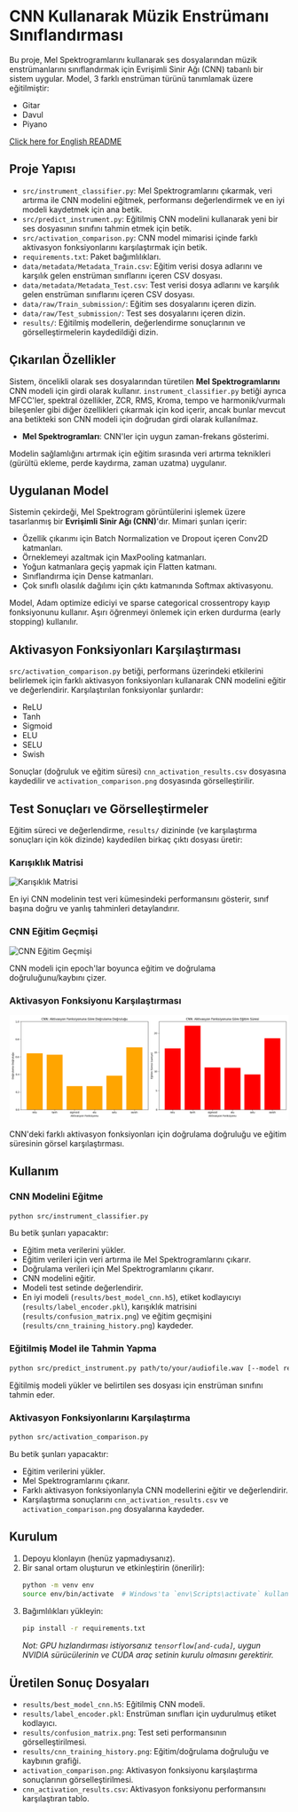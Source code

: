 <!-- filepath: /home/erguvenburak/Belgeler/ANN/musical-mind-ai/README_tr.md -->

# CNN Kullanarak Müzik Enstrümanı Sınıflandırması

Bu proje, Mel Spektrogramlarını kullanarak ses dosyalarından müzik enstrümanlarını sınıflandırmak için Evrişimli Sinir Ağı (CNN) tabanlı bir sistem uygular. Model, 3 farklı enstrüman türünü tanımlamak üzere eğitilmiştir:

- Gitar
- Davul
- Piyano

[Click here for English README](README.md)

## Proje Yapısı

- `src/instrument_classifier.py`: Mel Spektrogramlarını çıkarmak, veri artırma ile CNN modelini eğitmek, performansı değerlendirmek ve en iyi modeli kaydetmek için ana betik.
- `src/predict_instrument.py`: Eğitilmiş CNN modelini kullanarak yeni bir ses dosyasının sınıfını tahmin etmek için betik.
- `src/activation_comparison.py`: CNN model mimarisi içinde farklı aktivasyon fonksiyonlarını karşılaştırmak için betik.
- `requirements.txt`: Paket bağımlılıkları.
- `data/metadata/Metadata_Train.csv`: Eğitim verisi dosya adlarını ve karşılık gelen enstrüman sınıflarını içeren CSV dosyası.
- `data/metadata/Metadata_Test.csv`: Test verisi dosya adlarını ve karşılık gelen enstrüman sınıflarını içeren CSV dosyası.
- `data/raw/Train_submission/`: Eğitim ses dosyalarını içeren dizin.
- `data/raw/Test_submission/`: Test ses dosyalarını içeren dizin.
- `results/`: Eğitilmiş modellerin, değerlendirme sonuçlarının ve görselleştirmelerin kaydedildiği dizin.

## Çıkarılan Özellikler

Sistem, öncelikli olarak ses dosyalarından türetilen **Mel Spektrogramlarını** CNN modeli için girdi olarak kullanır. `instrument_classifier.py` betiği ayrıca MFCC'ler, spektral özellikler, ZCR, RMS, Kroma, tempo ve harmonik/vurmalı bileşenler gibi diğer özellikleri çıkarmak için kod içerir, ancak bunlar mevcut ana betikteki son CNN modeli için doğrudan girdi olarak kullanılmaz.

- **Mel Spektrogramları**: CNN'ler için uygun zaman-frekans gösterimi.

Modelin sağlamlığını artırmak için eğitim sırasında veri artırma teknikleri (gürültü ekleme, perde kaydırma, zaman uzatma) uygulanır.

## Uygulanan Model

Sistemin çekirdeği, Mel Spektrogram görüntülerini işlemek üzere tasarlanmış bir **Evrişimli Sinir Ağı (CNN)**'dır. Mimari şunları içerir:

- Özellik çıkarımı için Batch Normalization ve Dropout içeren Conv2D katmanları.
- Örneklemeyi azaltmak için MaxPooling katmanları.
- Yoğun katmanlara geçiş yapmak için Flatten katmanı.
- Sınıflandırma için Dense katmanları.
- Çok sınıflı olasılık dağılımı için çıktı katmanında Softmax aktivasyonu.

Model, Adam optimize ediciyi ve sparse categorical crossentropy kayıp fonksiyonunu kullanır. Aşırı öğrenmeyi önlemek için erken durdurma (early stopping) kullanılır.

## Aktivasyon Fonksiyonları Karşılaştırması

`src/activation_comparison.py` betiği, performans üzerindeki etkilerini belirlemek için farklı aktivasyon fonksiyonları kullanarak CNN modelini eğitir ve değerlendirir. Karşılaştırılan fonksiyonlar şunlardır:

- ReLU
- Tanh
- Sigmoid
- ELU
- SELU
- Swish

Sonuçlar (doğruluk ve eğitim süresi) `cnn_activation_results.csv` dosyasına kaydedilir ve `activation_comparison.png` dosyasında görselleştirilir.

## Test Sonuçları ve Görselleştirmeler

Eğitim süreci ve değerlendirme, `results/` dizininde (ve karşılaştırma sonuçları için kök dizinde) kaydedilen birkaç çıktı dosyası üretir:

### Karışıklık Matrisi

![Karışıklık Matrisi](results/confusion_matrix.png)

En iyi CNN modelinin test veri kümesindeki performansını gösterir, sınıf başına doğru ve yanlış tahminleri detaylandırır.

### CNN Eğitim Geçmişi

![CNN Eğitim Geçmişi](results/cnn_training_history.png)

CNN modeli için epoch'lar boyunca eğitim ve doğrulama doğruluğunu/kaybını çizer.

### Aktivasyon Fonksiyonu Karşılaştırması

![Aktivasyon Karşılaştırması](activation_comparison.png)

CNN'deki farklı aktivasyon fonksiyonları için doğrulama doğruluğu ve eğitim süresinin görsel karşılaştırması.

## Kullanım

### CNN Modelini Eğitme

```bash
python src/instrument_classifier.py
```

Bu betik şunları yapacaktır:

- Eğitim meta verilerini yükler.
- Eğitim verileri için veri artırma ile Mel Spektrogramlarını çıkarır.
- Doğrulama verileri için Mel Spektrogramlarını çıkarır.
- CNN modelini eğitir.
- Modeli test setinde değerlendirir.
- En iyi modeli (`results/best_model_cnn.h5`), etiket kodlayıcıyı (`results/label_encoder.pkl`), karışıklık matrisini (`results/confusion_matrix.png`) ve eğitim geçmişini (`results/cnn_training_history.png`) kaydeder.

### Eğitilmiş Model ile Tahmin Yapma

```bash
python src/predict_instrument.py path/to/your/audiofile.wav [--model results/best_model_cnn.h5] [--encoder results/label_encoder.pkl]
```

Eğitilmiş modeli yükler ve belirtilen ses dosyası için enstrüman sınıfını tahmin eder.

### Aktivasyon Fonksiyonlarını Karşılaştırma

```bash
python src/activation_comparison.py
```

Bu betik şunları yapacaktır:

- Eğitim verilerini yükler.
- Mel Spektrogramlarını çıkarır.
- Farklı aktivasyon fonksiyonlarıyla CNN modellerini eğitir ve değerlendirir.
- Karşılaştırma sonuçlarını `cnn_activation_results.csv` ve `activation_comparison.png` dosyalarına kaydeder.

## Kurulum

1.  Depoyu klonlayın (henüz yapmadıysanız).
2.  Bir sanal ortam oluşturun ve etkinleştirin (önerilir):
    ```bash
    python -m venv env
    source env/bin/activate  # Windows'ta `env\Scripts\activate` kullanın
    ```
3.  Bağımlılıkları yükleyin:
    ```bash
    pip install -r requirements.txt
    ```
    _Not: GPU hızlandırması istiyorsanız `tensorflow[and-cuda]`, uygun NVIDIA sürücülerinin ve CUDA araç setinin kurulu olmasını gerektirir._

## Üretilen Sonuç Dosyaları

- `results/best_model_cnn.h5`: Eğitilmiş CNN modeli.
- `results/label_encoder.pkl`: Enstrüman sınıfları için uydurulmuş etiket kodlayıcı.
- `results/confusion_matrix.png`: Test seti performansının görselleştirilmesi.
- `results/cnn_training_history.png`: Eğitim/doğrulama doğruluğu ve kaybının grafiği.
- `activation_comparison.png`: Aktivasyon fonksiyonu karşılaştırma sonuçlarının görselleştirilmesi.
- `cnn_activation_results.csv`: Aktivasyon fonksiyonu performansını karşılaştıran tablo.
